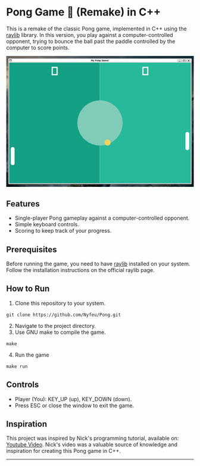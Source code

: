 # Pong Game 🏓 (Remake) in C++

This is a remake of the classic Pong game, implemented in C++ using the [raylib](https://www.raylib.com/) library. In this version, you play against a computer-controlled opponent, trying to bounce the ball past the paddle controlled by the computer to score points.

![Game Screenshot](assets/pong.png)

## Features

- Single-player Pong gameplay against a computer-controlled opponent.
- Simple keyboard controls.
- Scoring to keep track of your progress.

## Prerequisites

Before running the game, you need to have [raylib](https://www.raylib.com/) installed on your system. Follow the installation instructions on the official raylib page.

## How to Run

1. Clone this repository to your system.
```
git clone https://github.com/Nyfeu/Pong.git
```
2. Navigate to the project directory.
3. Use GNU make to compile the game.
```
make
```
4. Run the game
```
make run
```

## Controls

- Player (You): KEY_UP (up), KEY_DOWN (down).
- Press ESC or close the window to exit the game.


## Inspiration

This project was inspired by Nick's programming tutorial, available on: [Youtube Video](https://www.youtube.com/watch?v=VLJlTaFvHo4). Nick's video was a valuable source of knowledge and inspiration for creating this Pong game in C++.

***
